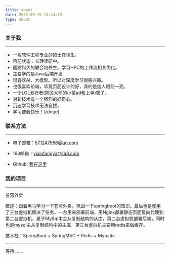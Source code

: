 ```yaml
---
title: about
date: 2022-09-19 13:14:13
type: about
---
```




### 关于我

***

+ 一名软件工程专业的硕士在读生。
+ 目前状态：长理读研中。
+ 国防科大的联合培养生，学习HPC的工作流相关优化。
+ 主要学的是Java后端开发
+ 很喜欢AI，大模型。所以对深度学习很感兴趣。
+ 也很喜欢前端，毕竟页面设计的好，真的是给人眼前一亮。
+ 一个LOL爱好者(郊区大师的小菜ad和上单)罢了。
+ 对新技术有一个强烈的好奇心。
+ 沉迷学习技术无法自拔。
+ 学习使我快乐！(/doge)



### 联系方法

***

+ 电子邮箱：571247566@qq.com

+ 163邮箱：yixinfangya@163.com

+ Github: <a href="https://github.com/yixin0724">我在这里</a>


### 我的项目

------

苍穹外卖

概述：跟着黑马学习一下苍穹外卖，巩固一下springboot的知识。最后也是使用了三台虚拟机解决了任务，一台用来部署前端，用Nginx部署静态页面反向代理到第二台虚拟机，属于MySql中主从复制结构的从库，第二台虚拟机部署后端，同时也是mysql主从复制结构中的主库，第三台虚拟机主要用redis来做缓存。

技术栈：SpringBoot + SpringMVC + Redis + Mybatis

------



等待.......
